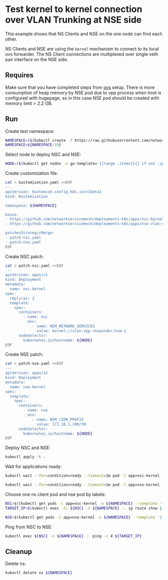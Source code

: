 # Test kernel to kernel connection over VLAN Trunking at NSE side


This example shows that NS Clients and NSE on the one node can find each other. 

NS Clients and NSE are using the `kernel` mechanism to connect to its local ovs forwarder.
The NS Client connections are multiplexed over single veth pair interface on the NSE side.

## Requires

Make sure that you have completed steps from [ovs](../../ovs) setup.
There is more consumption of heap memory by NSE pod due to vpp process when host is configured with
hugepage, so in this case NSE pod should be created with memory limit > 2.2 GB.

## Run

Create test namespace:
```bash
NAMESPACE=($(kubectl create -f https://raw.githubusercontent.com/networkservicemesh/deployments-k8s/69b9d677a1ce4e2d068a32081e235b67c1b3ec22/examples/use-cases/namespace.yaml)[0])
NAMESPACE=${NAMESPACE:10}
```

Select node to deploy NSC and NSE:
```bash
NODE=($(kubectl get nodes -o go-template='{{range .items}}{{ if not .spec.taints  }}{{index .metadata.labels "kubernetes.io/hostname"}} {{end}}{{end}}')[0])
```

Create customization file:
```bash
cat > kustomization.yaml <<EOF
---
apiVersion: kustomize.config.k8s.io/v1beta1
kind: Kustomization

namespace: ${NAMESPACE}

bases:
- https://github.com/networkservicemesh/deployments-k8s/apps/nsc-kernel?ref=69b9d677a1ce4e2d068a32081e235b67c1b3ec22
- https://github.com/networkservicemesh/deployments-k8s/apps/nse-vlan-vpp?ref=69b9d677a1ce4e2d068a32081e235b67c1b3ec22

patchesStrategicMerge:
- patch-nsc.yaml
- patch-nse.yaml
EOF
```

Create NSC patch:
```bash
cat > patch-nsc.yaml <<EOF
---
apiVersion: apps/v1
kind: Deployment
metadata:
  name: nsc-kernel
spec:
  replicas: 2
  template:
    spec:
      containers:
        - name: nsc
          env:
            - name: NSM_NETWORK_SERVICES
              value: kernel://vlan-vpp-responder/nsm-1
      nodeSelector:
        kubernetes.io/hostname: ${NODE}
EOF
```

Create NSE patch:
```bash
cat > patch-nse.yaml <<EOF
---
apiVersion: apps/v1
kind: Deployment
metadata:
  name: nse-kernel
spec:
  template:
    spec:
      containers:
        - name: nse
          env:
            - name: NSM_CIDR_PREFIX
              value: 172.16.1.100/30
      nodeSelector:
        kubernetes.io/hostname: ${NODE}
EOF
```

Deploy NSC and NSE:
```bash
kubectl apply -k .
```

Wait for applications ready:
```bash
kubectl wait --for=condition=ready --timeout=1m pod -l app=nsc-kernel -n ${NAMESPACE}
```
```bash
kubectl wait --for=condition=ready --timeout=1m pod -l app=nse-kernel -n ${NAMESPACE}
```

Choose one ns client pod and nse pod by labels:
```bash
NSC=$((kubectl get pods -l app=nsc-kernel -n ${NAMESPACE} --template '{{range .items}}{{.metadata.name}}{{" "}}{{end}}') | cut -d' ' -f1)
TARGET_IP=$(kubectl exec -ti ${NSC} -n ${NAMESPACE} -- ip route show | grep 172.16 | cut -d' ' -f1)
```
```bash
NSE=$(kubectl get pods -l app=nse-kernel -n ${NAMESPACE} --template '{{range .items}}{{.metadata.name}}{{"\n"}}{{end}}')
```

Ping from NSC to NSE:
```bash
kubectl exec ${NSC} -n ${NAMESPACE} -- ping -c 4 ${TARGET_IP}
```

## Cleanup

Delete ns:
```bash
kubectl delete ns ${NAMESPACE}
```
